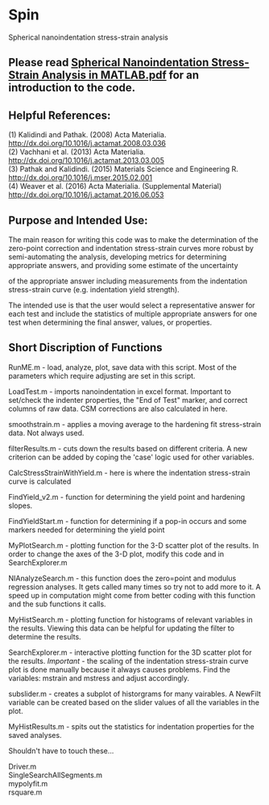 # Spin
Spherical nanoindentation stress-strain analysis

## Please read [Spherical Nanoindentation Stress-Strain Analysis in MATLAB.pdf](https://github.com/jsweaver/Spin/blob/master/Spherical%20Nanoindentation%20Stress-Strain%20Analysis%20in%20MATLAB.pdf) for an introduction to the code. ##

## Helpful References: ##

(1) Kalidindi and Pathak. (2008) Acta Materialia.                     http://dx.doi.org/10.1016/j.actamat.2008.03.036  
(2) Vachhani et al. (2013) Acta Materialia.                           http://dx.doi.org/10.1016/j.actamat.2013.03.005  
(3) Pathak and Kalidindi. (2015) Materials Science and Engineering R. http://dx.doi.org/10.1016/j.mser.2015.02.001  
(4) Weaver et al. (2016) Acta Materialia. (Supplemental Material)     http://dx.doi.org/10.1016/j.actamat.2016.06.053  

## Purpose and Intended Use: ##

The main reason for writing this code was to make the determination of the zero-point correction and indentation stress-strain curves more robust by semi-automating the analysis, developing metrics for determining appropriate answers, and providing some estimate of the uncertainty 

of the appropriate answer including measurements from the indentation stress-strain curve (e.g. indentation yield strength). 

The intended use is that the user would select a representative answer for each test and include the statistics of multiple appropriate answers for one test when determining the final answer, values, or properties. 

## Short Discription of Functions ##

RunME.m - load, analyze, plot, save data with this script. Most of the parameters which require adjusting are set in this script.

LoadTest.m - imports nanoindentation in excel format. Important to set/check the indenter properties, the "End of Test" marker, and correct columns of raw data. CSM corrections are also calculated in here.

smoothstrain.m - applies a moving average to the hardening fit stress-strain data. Not always used.

filterResults.m - cuts down the results based on different criteria. A new criterion can be added by coping the 'case' logic used for other variables.

CalcStressStrainWithYield.m - here is where the indentation stress-strain curve is calculated

FindYield_v2.m - function for determining the yield point and hardening slopes.

FindYieldStart.m - function for determining if a pop-in occurs and some markers needed for determining the yield point

MyPlotSearch.m - plotting function for the 3-D scatter plot of the results. In order to change the axes of the 3-D plot, modify this code and in SearchExplorer.m

NIAnalyzeSearch.m - this function does the zero=point and modulus regression analyses. It gets called many times so try not to add more to it. A speed up in computation might come from better coding with this function and the sub functions it calls.

MyHistSearch.m - plotting function for histograms of relevant variables in the results. Viewing this data can be helpful for updating the filter to determine the results.

SearchExplorer.m - interactive plotting function for the 3D scatter plot for the results. *Important* - the scaling of the indentation stress-strain curve plot is done manually because it always causes problems. Find the variables: mstrain and mstress and adjust accordingly.

subslider.m - creates a subplot of historgrams for many vairables. A NewFilt variable can be created based on the slider values of all the variables in the plot.

MyHistResults.m - spits out the statistics for indentation properties for the saved analyses.

Shouldn't have to touch these...

Driver.m  
SingleSearchAllSegments.m  
mypolyfit.m  
rsquare.m  
